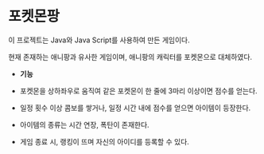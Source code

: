 # 포켓몬팡

이 프로젝트는 Java와 Java Script를 사용하여 만든 게임이다.

현재 존재하는 애니팡과 유사한 게임이며, 애니팡의 캐릭터를 포켓몬으로 대체하였다.


- **기능**

+ 포켓몬을 상하좌우로 움직여 같은 포켓몬이 한 줄에 3마리 이상이면 점수를 얻는다.

+ 일정 횟수 이상 콤보를 쌓거나, 일정 시간 내에 점수를 얻으면 아이템이 등장한다.

+ 아이템의 종류는 시간 연장, 폭탄이 존재한다.

+ 게임 종료 시, 랭킹이 뜨며 자신의 아이디를 등록할 수 있다.
